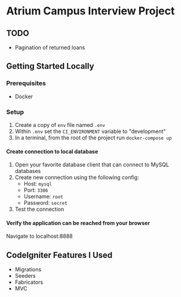 # Atrium Campus Interview Project

## TODO
- Pagination of returned loans

## Getting Started Locally
### Prerequisites
- Docker
### Setup
1. Create a copy of `env` file named `.env`
2. Within `.env` set the `CI_ENVIRONMENT` variable to "development"
3. In a terminal, from the root of the project run `docker-compose up`
#### Create connection to local database
1. Open your favorite database client that can connect to MySQL databases
2. Create new connection using the following config:
   - Host: `mysql`
   - Port: `3306`
   - Username: `root`
   - Password: `secret`
3. Test the connection
#### Verify the application can be reached from your browser
Navigate to localhost:8888

## CodeIgniter Features I Used
- Migrations
- Seeders
- Fabricators
- MVC
